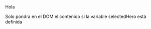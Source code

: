 <div *ng-if="selectedHero">
  Hola
</div>

Solo pondra en el DOM el contenido si la variable selectedHero está definida
